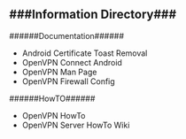 ###Information Directory###
---
######Documentation######
- Android Certificate Toast Removal
- OpenVPN Connect Android
- OpenVPN Man Page
- OpenVPN Firewall Config

######HowTO######
- OpenVPN HowTo
- OpenVPN Server HowTo Wiki

